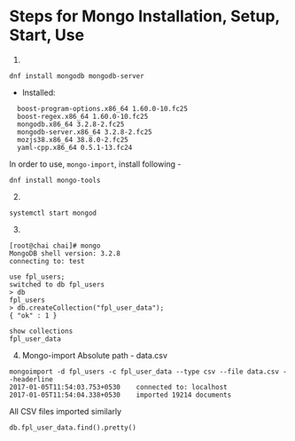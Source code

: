 # Steps for Mongo Installation, Setup, Start, Use
1. 
```
dnf install mongodb mongodb-server
```

- Installed:
```
  boost-program-options.x86_64 1.60.0-10.fc25                                   
  boost-regex.x86_64 1.60.0-10.fc25                                             
  mongodb.x86_64 3.2.8-2.fc25                                                   
  mongodb-server.x86_64 3.2.8-2.fc25                                            
  mozjs38.x86_64 38.8.0-2.fc25                                                  
  yaml-cpp.x86_64 0.5.1-13.fc24     
```
In order to use, `mongo-import`, install following - 
```
dnf install mongo-tools
```

2. 
```
systemctl start mongod
```
3. 
```
[root@chai chai]# mongo
MongoDB shell version: 3.2.8
connecting to: test
  
use fpl_users;
switched to db fpl_users
> db
fpl_users
> db.createCollection("fpl_user_data");
{ "ok" : 1 }

show collections
fpl_user_data
```
4. Mongo-import
Absolute path - data.csv
```
mongoimport -d fpl_users -c fpl_user_data --type csv --file data.csv --headerline
2017-01-05T11:54:03.753+0530	connected to: localhost
2017-01-05T11:54:04.338+0530	imported 19214 documents
```
All CSV files imported similarly

```
db.fpl_user_data.find().pretty()
```
